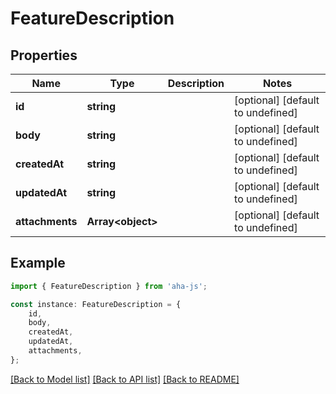 # FeatureDescription


## Properties

Name | Type | Description | Notes
------------ | ------------- | ------------- | -------------
**id** | **string** |  | [optional] [default to undefined]
**body** | **string** |  | [optional] [default to undefined]
**createdAt** | **string** |  | [optional] [default to undefined]
**updatedAt** | **string** |  | [optional] [default to undefined]
**attachments** | **Array&lt;object&gt;** |  | [optional] [default to undefined]

## Example

```typescript
import { FeatureDescription } from 'aha-js';

const instance: FeatureDescription = {
    id,
    body,
    createdAt,
    updatedAt,
    attachments,
};
```

[[Back to Model list]](../README.md#documentation-for-models) [[Back to API list]](../README.md#documentation-for-api-endpoints) [[Back to README]](../README.md)
